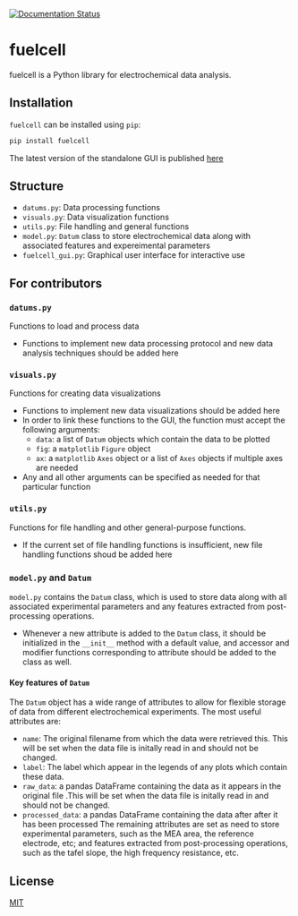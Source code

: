 [![Documentation Status](https://readthedocs.org/projects/fuelcell/badge/?version=latest)](https://fuelcell.readthedocs.io/en/latest/?badge=latest)

# fuelcell
fuelcell is a Python library  for electrochemical data analysis.

## Installation
`fuelcell` can be installed using `pip`:

```bash
pip install fuelcell
```
The latest version of the standalone GUI is published [here](https://drive.google.com/drive/folders/1oKhBIiCk0m0kc0RRme3VpfQP41taH4C7?usp=sharing)

##  Structure
- `datums.py`: Data processing functions
- `visuals.py`: Data visualization functions
- `utils.py`: File handling and general functions
- `model.py`:  `Datum` class to store electrochemical data along with associated features  and expereimental parameters
- `fuelcell_gui.py`: Graphical user interface for interactive use

## For contributors
### `datums.py`
Functions to load and process data
* Functions to implement new data processing protocol and new data analysis techniques should be added here 

### `visuals.py`
Functions for creating data visualizations
* Functions to implement new data visualizations  should be added here
* In order to link these functions to the GUI,  the function must accept the following arguments:
    * `data`: a list of `Datum` objects which contain the data to be plotted
    * `fig`: a `matplotlib` `Figure` object
    * `ax`: a `matplotlib` `Axes` object or a list of `Axes` objects if multiple axes are needed
* Any and all other arguments can be specified as needed for that particular function

### `utils.py`
Functions for file handling and other general-purpose functions. 
*  If the current set of file handling functions is insufficient, new file handling functions shoud be added here

###  `model.py` and `Datum`
`model.py` contains the `Datum` class, which is used to store data along with all associated experimental parameters and any features extracted from post-processing operations.
* Whenever a new attribute is added to the `Datum` class, it should be initialized in the `__init__` method with a default value, and accessor and modifier functions corresponding to attribute should be added to the class as well. 
#### Key features of `Datum`
The `Datum` object has a wide range of attributes to allow for flexible storage of data from different electrochemical experiments. The most useful attributes are:
* `name`: The original filename from which the data were retrieved this. This will be set when the data file is initally read in and should not be changed.
* `label`: The label which appear in the legends of any plots which contain these data.
*  `raw_data`: a pandas DataFrame containing the data as it appears in the original file .This will be set when the data file is initally read in and should not be changed.
*  `processed_data`: a pandas DataFrame containing the data after after it has been processed
The remaining attributes are set as need to store experimental parameters, such as the MEA area, the reference electrode, etc; and features extracted from post-processing operations, such as the tafel slope, the high frequency resistance, etc.

## License
[MIT](https://choosealicense.com/licenses/mit/) 